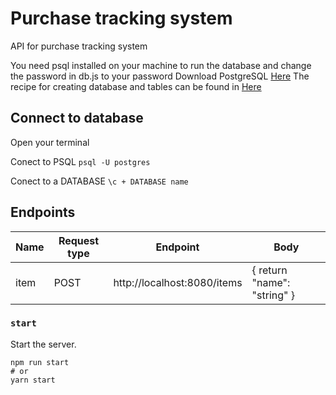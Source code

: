 # Purchase tracking system

API for purchase tracking system

You need psql installed on your machine to run the database and change the password in db.js to your password
Download PostgreSQL [Here](https://www.postgresql.org/download/)
The recipe for creating database and tables can be found in [Here](https://github.com/mobak88/purchase-tracking-system/blob/main/database.sql)

## Connect to database

Open your terminal

Conect to PSQL
`psql -U postgres`

Conect to a DATABASE
`\c + DATABASE name`

## Endpoints

| Name | Request type | Endpoint                    | Body                        |
| ---- | ------------ | --------------------------- | --------------------------- |
| item | POST         | http://localhost:8080/items | { return "name": "string" } |

### `start`

Start the server.

```
npm run start
# or
yarn start
```
